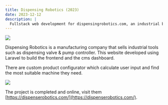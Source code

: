 ```yaml
---
title: Dispensing Robotics (2023)
date: 2023-12-12
description: |
  Fullstack web development for dispensingrobotics.com, an industrial based company with global customer.
---
```


<img src="/images/portfolios/dispensingrobots.jpg" class="h-96 w-full object-cover"/>

Dispensing Robotics is a manufacturing company that sells industrial tools such as dispensing valve & pump controller. This website developed using Laravel to build the frontend and the cms dashboard. 

There are custom product configurator which calculate user input and find the most suitable machine they need. 

<img src="/images/portfolios/dr-form.png" class=" w-full"/>

The project is completed and online, visit them [https://dispenserobotics.com/](https://dispenserobotics.com/).